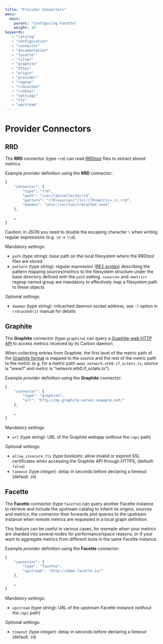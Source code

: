 ```yaml
---
title: "Provider Connectors"
menu:
  main:
    parent: "Configuring Facette"
    weight: 10
keywords:
   - "catalog"
   - "configuration"
   - "connector"
   - "documentation"
   - "facette"
   - "filter"
   - "graphite"
   - "https"
   - "origin"
   - "provider"
   - "regexp"
   - "rrdcached"
   - "rrdtool"
   - "settings"
   - "tls"
   - "upstream"
---
```


# Provider Connectors

## RRD

The **RRD** connector (type `rrd`) can read [RRDtool][0] files to extract stored metrics.

Example *provider* definition using the **RRD** connector:

```javascript
{
    "connector": {
        "type": "rrd",
        "path": "/var/lib/collectd/rrd",
        "pattern": "(?P<source>[^/]+)/(?P<metric>.+).rrd",
        "daemon": "unix:/var/run/rrdcached.sock"
    },

    …
}
```

<span class="fa fa-warning"></span> Caution: in JSON you need to double the escaping character `\` when writing regular
expressions (e.g. `\d`&nbsp;→&nbsp;`\\d`).

Mandatory settings:

 * `path` (type _string_): base path on the local filesystem where the RRDtool files are stored
 * `pattern` (type _string_): regular expression ([RE2 syntax][1]) describing the pattern mapping *sources*/*metrics*
    to the filesystem structure under the base directory defined with the `path` setting.
    `<source>` and `<metric>` regexp named group are mandatory to effectively map a filesystem path to these objects

Optional settings:

 * `daemon` (type _string_): rrdcached daemon socket address, see `-l` option in `rrdcached(1)` manual for details

## Graphite

The **Graphite** connector (type `graphite`) can query a [Graphite-web HTTP API][2] to access metrics received by its
Carbon daemon.

When collecting entries from Graphite, the first level of the metric path of the
[Graphite format][3] is mapped to the *source* and the rest of the metric path to the *metric* (e.g. for a metric path
`www1.network.eth0.if_octets.tx`, *source* is “www1” and *metric* is “network.eth0.if_octets.tx”).

Example *provider* definition using the **Graphite** connector:

```javascript
{
    "connector": {
        "type": "graphite",
		"url": "http://my.graphite.server.example.net/"
    },

    …
}
```

Mandatory settings:

 * `url` (type _string_): URL of the Graphite webapp (without the `/api` path)

Optional settings:

 * `allow_insecure_tls` (type _boolean_): allow invalid or expired SSL certificates when accessing the Graphite API
 through HTTPS, (default: `false`)
 * `timeout` (type _integer_): delay in seconds before declaring a timeout (default: `10`)

## Facette

The **Facette** connector (type `facette`) can query another Facette instance to retrieve and include the upstream
catalog to inherit its *origins*, *sources* and *metrics*; the connector then forwards plot queries to the upstream
instance when remote metrics are requested in a local graph definition.

This feature can be useful in various cases, for exemple when your metrics are sharded into several nodes for
performance/space reasons, or if your want to aggregate metrics from different tools in the same Facette instance.

Example *provider* definition using the **Facette** connector:

```javascript
{
    "connector": {
        "type": "facette",
        "upstream": "http://demo.facette.io/"
    },

    …
}
```

Mandatory settings:

 * `upstream` (type _string_): URL of the upstream Facette instance (without the `/api` path)

Optional settings:

 * `timeout` (type _integer_): delay in seconds before declaring a timeout (default: `10`)


[0]: https://oss.oetiker.ch/rrdtool
[1]: https://code.google.com/p/re2/wiki/Syntax
[2]: https://graphite.readthedocs.org/en/latest/render_api.html
[3]: https://graphite.readthedocs.org/en/latest/feeding-carbon.html#the-plaintext-protocol
